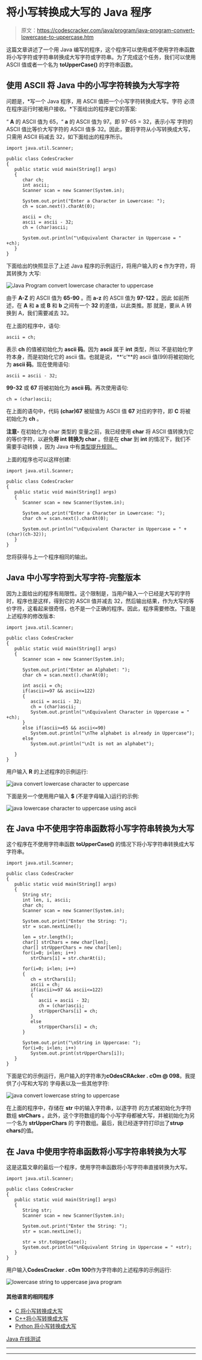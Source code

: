 # 将小写转换成大写的 Java 程序

> 原文：<https://codescracker.com/java/program/java-program-convert-lowercase-to-uppercase.htm>

这篇文章讲述了一个用 Java 编写的程序，这个程序可以使用或不使用字符串函数将小写字符或字符串转换成大写字符或字符串。为了完成这个任务，我们可以使用 ASCII 值或者一个名为 **toUpperCase()** 的字符串函数。

## 使用 ASCII 将 Java 中的小写字符转换为大写字符

问题是，*写一个 Java 程序，用 ASCII 值把一个小写字符转换成大写。字符 必须在程序运行时被用户接收。*下面给出的程序是它的答案:

“ **A** 的 ASCII 值为 65，“ **a** 的 ASCII 值为 97。即 97-65 = 32，表示小写 字符的 ASCII 值比等价大写字符的 ASCII 值多 32。因此，要将字符从小写转换成大写，只需用 ASCII 码减去 32，如下面给出的程序所示。

```
import java.util.Scanner;

public class CodesCracker
{
   public static void main(String[] args)
   {
      char ch;
      int ascii;
      Scanner scan = new Scanner(System.in);

      System.out.print("Enter a Character in Lowercase: ");
      ch = scan.next().charAt(0);

      ascii = ch;
      ascii = ascii - 32;
      ch = (char)ascii;

      System.out.println("\nEquivalent Character in Uppercase = " +ch);
   }
}
```

下面给出的快照显示了上述 Java 程序的示例运行，将用户输入的 **c** 作为字符，将其转换为 大写:

![Java Program convert lowercase character to uppercase](img/c8a698c75c7294f659b33387e5a7f366.png)

由于 **A-Z** 的 ASCII 值为 **65-90** 。而 **a-z** 的 ASCII 值为 **97-122** 。因此 如前所述，在 **A** 和 **a** 或 **B** 和 **b** 之间有一个 **32** 的差值，以此类推。那 就是，要从 A 转换到 A，我们需要减去 32。

在上面的程序中，语句:

```
ascii = ch;
```

表示 **ch** 的值被初始化为 **ascii 码**。因为 **ascii** 属于 **int** 类型，所以 不是初始化字符本身，而是初始化它的 ascii 值。也就是说， **‘c’**的 ascii 值(99)将被初始化为 **ascii 码**。现在使用语句:

```
ascii = ascii - 32;
```

**99-32** 或 **67** 将被初始化为 **ascii 码**。再次使用语句:

```
ch = (char)ascii;
```

在上面的语句中，代码 **(char)67** 被赋值为 ASCII 值 **67** 对应的字符，即 **C** 将被初始化为 **ch** 。

**注意-** 在初始化为 char 类型的 变量之前，我已经使用 **char** 将 ASCII 值转换为它的等价字符，以避免**将 int 转换为 char** 。但是在 **char** 到 **int** 的情况下，我们不需要手动转换 ，因为 Java 中有[类型提升规则。](/java/java-type-promotion-rules.htm)

上面的程序也可以这样创建:

```
import java.util.Scanner;

public class CodesCracker
{
   public static void main(String[] args)
   {
      Scanner scan = new Scanner(System.in);

      System.out.print("Enter a Character in Lowercase: ");
      char ch = scan.next().charAt(0);

      System.out.println("\nEquivalent Character in Uppercase = " +(char)(ch-32));
   }
}
```

您将获得与上一个程序相同的输出。

## Java 中小写字符到大写字符-完整版本

因为上面给出的程序有局限性。这个限制是，当用户输入一个已经是大写的字符时，程序也是这样，得到它的 ASCII 值并减去 32，然后输出结果，作为大写的等价字符，这看起来很奇怪，也不是一个正确的程序。因此，程序需要修改。下面是上述程序的修改版本:

```
import java.util.Scanner;

public class CodesCracker
{
   public static void main(String[] args)
   {
      Scanner scan = new Scanner(System.in);

      System.out.print("Enter an Alphabet: ");
      char ch = scan.next().charAt(0);

      int ascii = ch;
      if(ascii>=97 && ascii<=122)
      {
         ascii = ascii - 32;
         ch = (char)ascii;
         System.out.println("\nEquivalent Character in Uppercase = " +ch);
      }
      else if(ascii>=65 && ascii<=90)
         System.out.println("\nThe alphabet is already in Uppercase");
      else
         System.out.println("\nIt is not an alphabet");

   }
}
```

用户输入 **R** 的上述程序的示例运行:

![java convert lowercase character to uppercase](img/512be40c94406fff343ae1b71129f4e3.png)

下面是另一个使用用户输入 **$** (不是字母输入)运行的示例:

![java lowercase character to uppercase using ascii](img/207d916efb4884c2ad9602053e4960b5.png)

## 在 Java 中不使用字符串函数将小写字符串转换为大写

这个程序在不使用字符串函数 **toUpperCase()** 的情况下将小写字符串转换成大写字符串。

```
import java.util.Scanner;

public class CodesCracker
{
   public static void main(String[] args)
   {
      String str;
      int len, i, ascii;
      char ch;
      Scanner scan = new Scanner(System.in);

      System.out.print("Enter the String: ");
      str = scan.nextLine();

      len = str.length();
      char[] strChars = new char[len];
      char[] strUpperChars = new char[len];
      for(i=0; i<len; i++)
         strChars[i] = str.charAt(i);

      for(i=0; i<len; i++)
      {
         ch = strChars[i];
         ascii = ch;
         if(ascii>=97 && ascii<=122)
         {
            ascii = ascii - 32;
            ch = (char)ascii;
            strUpperChars[i] = ch;
         }
         else
            strUpperChars[i] = ch;
      }

      System.out.print("\nString in Uppercase: ");
      for(i=0; i<len; i++)
         System.out.print(strUpperChars[i]);
   }
}
```

下面是它的示例运行，用户输入的字符串为**cOdesCRAcker . cOm @ 098**。我提供了小写和大写的 字母表以及一些其他字符:

![java convert lowercase string to uppercase](img/278cfe8dc70cd67aaff9318b235c8ef0.png)

在上面的程序中，存储在 **str** 中的输入字符串，以逐字符 的方式被初始化为字符数组 **strChars** 。此外，这个字符数组的每个小写字母都被大写，并被初始化为另一个名为 **strUpperChars** 的 字符数组。最后，我已经逐字符打印出了**strup chars**的值。

## 在 Java 中使用字符串函数将小写字符串转换为大写

这是这篇文章的最后一个程序，使用字符串函数将小写字符串直接转换为大写。

```
import java.util.Scanner;

public class CodesCracker
{
   public static void main(String[] args)
   {
      String str;
      Scanner scan = new Scanner(System.in);

      System.out.print("Enter the String: ");
      str = scan.nextLine();

      str = str.toUpperCase();
      System.out.println("\nEquivalent String in Uppercase = " +str);
   }
}
```

用户输入**CodesCracker . cOm 100**作为字符串的上述程序的示例运行:

![lowercase string to uppercase java program](img/4bd99786557c66b0468aa2e4d067fdeb.png)

#### 其他语言的相同程序

*   [C 将小写转换成大写](/c/program/c-program-convert-lowercase-into-uppercase.htm)
*   [C++将小写转换成大写](/cpp/program/cpp-program-convert-lowercase-into-uppercase.htm)
*   [Python 将小写转换成大写](/python/program/python-program-convert-lowercase-to-uppercase.htm)

[Java 在线测试](/exam/showtest.php?subid=1)

* * *

* * *